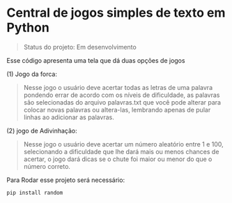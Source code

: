# Central de jogos simples de texto em Python
>Status do projeto: Em desenvolvimento

Esse código apresenta uma tela que dá duas opções de jogos
  
(1) Jogo da forca:   
>Nesse jogo o usuário deve acertar todas as letras de uma palavra pondendo errar de acordo com os níveis de dificuldade, 
as palavras são selecionadas do arquivo palavras.txt que você pode alterar para colocar 
novas palavras ou altera-las, lembrando apenas de pular linhas ao adicionar as palavras.

(2) jogo de Adivinhação:  

>Nesse jogo o usuário deve acertar um número aleatório entre 1 e 100, selecionando a 
dificuldade que lhe dará mais ou menos chances de acertar, o jogo dará dicas se o chute
foi maior ou menor do que o número correto.
                      
Para Rodar esse projeto será necessário:

```
pip install random
```
